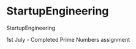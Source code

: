 StartupEngineering
==================

StartupEngineering

1st July - Completed Prime Numbers assignment
